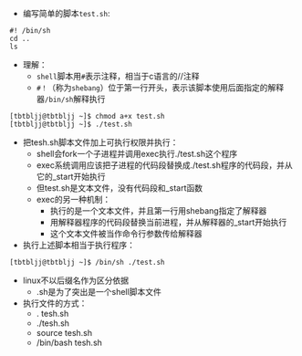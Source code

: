 * 编写简单的脚本`test.sh`:  
```
#! /bin/sh
cd ..
ls
```
* 理解：
  * `shell`脚本用`#`表示注释，相当于c语言的//注释
  * `#！`（称为`shebang`）位于第一行开头，表示该脚本使用后面指定的解释器`/bin/sh`解释执行
```
[tbtbljj@tbtbljj ~]$ chmod a+x test.sh
[tbtbljj@tbtbljj ~]$ ./test.sh
```
* 把tesh.sh脚本文件加上可执行权限并执行：
  * shell会fork一个子进程并调用exec执行./test.sh这个程序
  * exec系统调用应该把子进程的代码段替换成./test.sh程序的代码段，并从它的_start开始执行
  * 但test.sh是文本文件，没有代码段和_start函数
  * exec的另一种机制：
    * 执行的是一个文本文件，并且第一行用shebang指定了解释器
    * 用解释器程序的代码段替换当前进程，并从解释器的_start开始执行
    * 这个文本文件被当作命令行参数传给解释器
* 执行上述脚本相当于执行程序：
```
[tbtbljj@tbtbljj ~]$ /bin/sh ./test.sh
```
* linux不以后缀名作为区分依据
  * .sh是为了突出是一个shell脚本文件
* 执行文件的方式：
  * . tesh.sh
  * ./tesh.sh
  * source tesh.sh
  * /bin/bash tesh.sh
